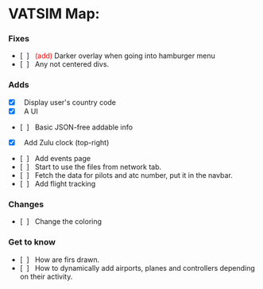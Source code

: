 <!-- # As for general Maps:                  &nbsp;
### Fixes
- [&nbsp;&nbsp;] &nbsp;Fix the issue with options not being aligned and well displayed.
- [&nbsp;&nbsp;]

### Adds

- [x] &nbsp;Country code in the right bottom

### Changes
- [&nbsp;&nbsp;] &nbsp;Apperance of zoom button

#
&nbsp; -->
# VATSIM Map:
### Fixes
- [&nbsp;&nbsp;] &nbsp; <span style="color:red">(add)</span> Darker overlay when going into hamburger menu
- [&nbsp;&nbsp;] &nbsp; Any not centered divs.

### Adds

- [x] &nbsp; Display user's country code
- [x] &nbsp; A UI
- [&nbsp;&nbsp;] &nbsp; Basic JSON-free addable info
- [x] &nbsp; Add Zulu clock (top-right)
- [&nbsp;&nbsp;] &nbsp; Add events page
- [&nbsp;&nbsp;] &nbsp; Start to use the files from network tab.
- [&nbsp;&nbsp;] &nbsp; Fetch the data for pilots and atc number, put it in the navbar.
- [&nbsp;&nbsp;] &nbsp; Add flight tracking


### Changes
- [&nbsp;&nbsp;] &nbsp; Change the coloring

### Get to know
- [&nbsp;&nbsp;] &nbsp; How are firs drawn.
- [&nbsp;&nbsp;] &nbsp; How to dynamically add airports, planes and controllers depending on their activity.
